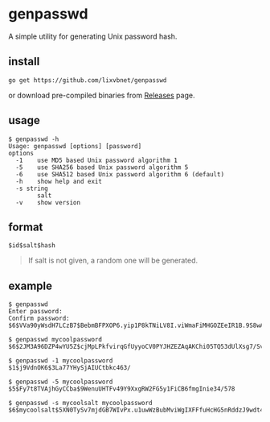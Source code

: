 # genpasswd

A simple utility for generating Unix password hash.

## install
```shell
go get https://github.com/lixvbnet/genpasswd
```

or download pre-compiled binaries from [Releases](https://github.com/lixvbnet/genpasswd/releases) page.

## usage
```shell
$ genpasswd -h
Usage: genpasswd [options] [password]
options
  -1	use MD5 based Unix password algorithm 1
  -5	use SHA256 based Unix password algorithm 5
  -6	use SHA512 based Unix password algorithm 6 (default)
  -h	show help and exit
  -s string
    	salt
  -v	show version
```

## format
```shell
$id$salt$hash
```
> If salt is not given, a random one will be generated.

## example
```shell
$ genpasswd 
Enter password: 
Confirm password: 
$6$VVa90yWsdH7LCzB7$BebmBFPXOP6.yip1P8kTNiLV8I.viWmaFiMHGOZEeIR1B.9S8wA48eRTQ3E3hgpFphsUY3taETCSEFe9H21JH1

$ genpasswd mycoolpassword
$6$2JM3A96DZP4wYU5Z$cjMpLPkfvirqGfUyyoCV0PYJHZEZAqAKChi05TQ53dUlXsg7/SvN1hXi01SB5/NfI8cX50aENvhahH2Jq5Ef3.

$ genpasswd -1 mycoolpassword
$1$j9VdnOK6$3La77YHySjAIUCtbkc463/

$ genpasswd -5 mycoolpassword
$5$Fy7t8TVAjhGyCCba$9WenuUHTFv49Y9XxgRW2FG5y1FiCB6fmgInie34/578

$ genpasswd -s mycoolsalt mycoolpassword
$6$mycoolsalt$5XN0TySv7mjdGB7WIvPx.u1uwWzBubMviWgIXFFfuHcHG5nRddzJ9wdt4Ao/hapd.ySwKJ/eRMtBPOpjJmgLH/
```